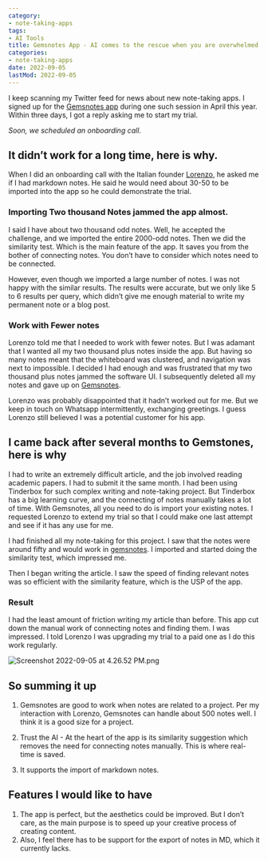 ```yaml
---
category:
- note-taking-apps
tags:
- AI Tools
title: Gemsnotes App - AI comes to the rescue when you are overwhelmed.
categories:
- note-taking-apps
date: 2022-09-05
lastMod: 2022-09-05
---
```

I keep scanning my Twitter feed for news about new note-taking apps. I signed up for the [Gemsnotes app](https://gemsnotes.app/) during one such session in April this year. Within three days, I got a reply asking me to start my trial. 

*Soon, we scheduled an onboarding call*.

## It didn’t work for a long time, here is why.

When I did an onboarding call with the Italian founder [Lorenzo](https://twitter.com/Ittaboba), he asked me if I had markdown notes. He said he would need about 30-50 to be imported into the app so he could demonstrate the trial.

### Importing Two thousand Notes jammed the app almost.

I said I have about two thousand odd notes. Well, he accepted the challenge, and we imported the entire 2000-odd notes. Then we did the similarity test. Which is the main feature of the app. It saves you from the bother of connecting notes. You don’t have to consider which notes need to be connected. 

However, even though we imported a large number of notes. I was not happy with the similar results. The results were accurate, but we only like 5 to 6 results per query, which didn’t give me enough material to write my permanent note or a blog post.

### Work with Fewer notes

Lorenzo told me that I needed to work with fewer notes. But I was adamant that I wanted all my two thousand plus notes inside the app. But having so many notes meant that the whiteboard was clustered, and navigation was next to impossible. I decided I had enough and was frustrated that my two thousand plus notes jammed the software UI. I subsequently deleted all my notes and gave up on [Gemsnotes](https://gemsnotes.app/). 

Lorenzo was probably disappointed that it hadn’t worked out for me. But we keep in touch on Whatsapp intermittently, exchanging greetings. I guess Lorenzo still believed I was a potential customer for his app.

## I came back after several months to Gemstones, here is why

I had to write an extremely difficult article, and the job involved reading academic papers. I had to submit it the same month. I had been using Tinderbox for such complex writing and note-taking project. But Tinderbox has a big learning curve, and the connecting of notes manually takes a lot of time. With Gemsnotes, all you need to do is import your existing notes. I requested Lorenzo to extend my trial so that I could make one last attempt and see if it has any use for me. 

I had finished all my note-taking for this project. I saw that the notes were around fifty and would work in [gemsnotes](https://gemsnotes.app/). I imported and started doing the similarity test, which impressed me. 

Then I began writing the article. I saw the speed of finding relevant notes was so efficient with the similarity feature, which is the USP of the app.

### Result

I had the least amount of friction writing my article than before. This app cut down the manual work of connecting notes and finding them. I was impressed. I told Lorenzo I was upgrading my trial to a paid one as I do this work regularly.

![Screenshot 2022-09-05 at 4.26.52 PM.png](/assets/screenshot_2022-09-05_at_4.26.52_pm_1662375787645_0.png)

## So summing it up

1. Gemsnotes are good to work when notes are related to a project. Per my interaction with Lorenzo, Gemsnotes can handle about 500 notes well. I think it is a good size for a project. 

2. Trust the AI - At the heart of the app is its similarity suggestion which removes the need for connecting notes manually. This is where real-time is saved. 

3. It supports the import of markdown notes.

## Features I would like to have

1. The app is perfect, but the aesthetics could be improved. But I don’t care, as the main purpose is to speed up your creative process of creating content. 
2. Also, I feel there has to be support for the export of notes in MD, which it currently lacks.
